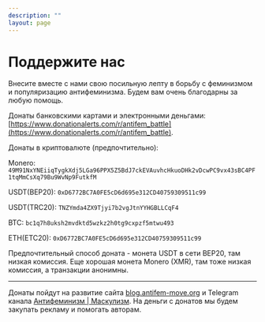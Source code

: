 ```yaml
---
description: ""
layout: page
---
```

# Поддержите нас

Внесите вместе с нами свою посильную лепту в борьбу с феминизмом и популяризацию антифеминизма. Будем вам очень благодарны за любую помощь.

Донаты банковскими картами и электронными деньгами: [https://www.donationalerts.com/r/antifem_battle](https://www.donationalerts.com/r/antifem_battle).

Донаты в криптовалюте (предпочтительно):

Monero: `49M91NxYNEiiqTygkXdj5LGa96PPX5Z5BdJ7ckEVAuvhcHkuoDHk2vDcwPC9vx43sBC4PF1tqMmCsXq79Bu9WvNp9FutkfM`

USDT(BEP20): `0xD6772BC7A0FE5cD6d695e312CD40759309511c99`

USDT(TRC20): `TNZYmda4ZX9Tjyi7b2vgJtnYYHGBLLCqF4`

BTC: `bc1q7h8uksh2mvdktd5wzkz2h0tg9cxpzf5mtwu493`

ETH(ETC20): `0xD6772BC7A0FE5cD6d695e312CD40759309511c99`

Предпочтительный способ доната - монета USDT в сети BEP20, там низкая комиссия. Еще хорошая монета Monero (XMR), там тоже низкая комиссия, а транзакции анонимны.

---

Донаты пойдут на развитие сайта [blog.antifem-move.org](https://blog.antifem-move.org/) и Telegram канала [Антифеминизм | Маскулизм](https://t.me/antifem_battle). На деньги с донатов мы будем закупать рекламу и помогать авторам.
